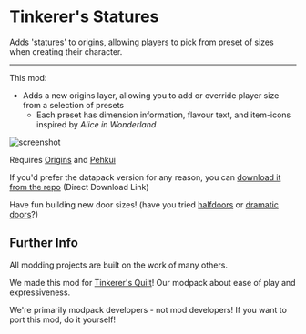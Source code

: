 # Tinkerer's Statures

Adds 'statures' to origins, allowing players to pick from preset of sizes when creating their character.

---

This mod:
- Adds a new origins layer, allowing you to add or override player size from a selection of presets
  - Each preset has dimension information, flavour text, and item-icons inspired by *Alice in Wonderland*

![screenshot](https://user-images.githubusercontent.com/55819817/174215100-2b630688-8ef5-4429-b82e-9516c132915a.png)

Requires [Origins](https://modrinth.com/mod/origins) and [Pehkui](https://modrinth.com/mod/pehkui)

If you'd prefer the datapack version for any reason, you can [download it from the repo](https://download-directory.github.io/?url=https://github.com/sisby-folk/tinkerers-statures/tree/main/src/main/resources) (Direct Download Link)

Have fun building new door sizes! (have you tried [halfdoors](https://modrinth.com/mod/half-doors) or [dramatic doors](https://modrinth.com/mod/dramatic-doors)?)

## Further Info

All modding projects are built on the work of many others.

We made this mod for [Tinkerer's Quilt](https://modrinth.com/modpack/tinkerers-quilt)! Our modpack about ease of play and expressiveness.

We're primarily modpack developers - not mod developers! If you want to port this mod, do it yourself!
